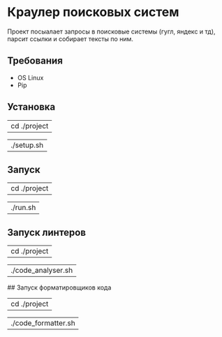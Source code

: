 # Краулер поисковых систем
Проект посыалает запросы в поисковые системы (гугл, яндекс и тд), парсит ссылки и собирает тексты по ним.

## Требования
* OS Linux
* Pip

## Установка
<table>
    <tr>
        <td>cd ./project </td>
    </tr>
</table>
 <table>
    <tr>
        <td>./setup.sh </td>
    </tr>
</table>

## Запуск
<table>
    <tr>
        <td>cd ./project </td>
    </tr>
</table>
<table>
    <tr>
        <td>./run.sh </td>
    </tr>
</table>

## Запуск линтеров
<table>
    <tr>
        <td>cd ./project </td>
    </tr>
</table>
 <table>
    <tr>
        <td>./code_analyser.sh</td>
    </tr>
</table>
## Запуск форматировщиков кода

<table>
    <tr>
        <td>cd ./project </td>
    </tr>
</table>
 <table>
    <tr>
        <td>./code_formatter.sh</td>
    </tr>
</table>
